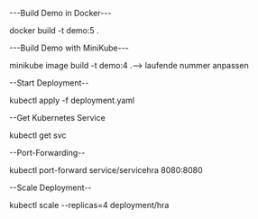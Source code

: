 ---Build Demo in Docker---

docker build -t demo:5 .


---Build Demo with MiniKube---

minikube image build -t demo:4 .--> laufende nummer anpassen


--Start Deployment--

kubectl apply -f deployment.yaml


--Get Kubernetes Service

kubectl get svc


--Port-Forwarding--

kubectl port-forward service/servicehra 8080:8080


--Scale Deployment--

kubectl scale --replicas=4 deployment/hra

